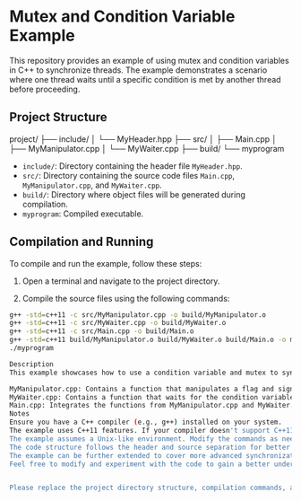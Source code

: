 # Mutex and Condition Variable Example

This repository provides an example of using mutex and condition variables in C++ to synchronize threads. The example demonstrates a scenario where one thread waits until a specific condition is met by another thread before proceeding.

## Project Structure

project/
├── include/
│ └── MyHeader.hpp
├── src/
│ ├── Main.cpp
│ ├── MyManipulator.cpp
│ └── MyWaiter.cpp
├── build/
└── myprogram


- `include/`: Directory containing the header file `MyHeader.hpp`.
- `src/`: Directory containing the source code files `Main.cpp`, `MyManipulator.cpp`, and `MyWaiter.cpp`.
- `build/`: Directory where object files will be generated during compilation.
- `myprogram`: Compiled executable.

## Compilation and Running

To compile and run the example, follow these steps:

1. Open a terminal and navigate to the project directory.

2. Compile the source files using the following commands:

```bash
g++ -std=c++11 -c src/MyManipulator.cpp -o build/MyManipulator.o
g++ -std=c++11 -c src/MyWaiter.cpp -o build/MyWaiter.o
g++ -std=c++11 -c src/Main.cpp -o build/Main.o
g++ -std=c++11 build/MyManipulator.o build/MyWaiter.o build/Main.o -o myprogram
./myprogram

Description
This example showcases how to use a condition variable and mutex to synchronize threads in C++. The scenario involves one thread waiting for a specific condition to be met by another thread before proceeding.

MyManipulator.cpp: Contains a function that manipulates a flag and signals the condition variable.
MyWaiter.cpp: Contains a function that waits for the condition variable until the required condition is satisfied.
Main.cpp: Integrates the functions from MyManipulator.cpp and MyWaiter.cpp to demonstrate the synchronization between threads.
Notes
Ensure you have a C++ compiler (e.g., g++) installed on your system.
The example uses C++11 features. If your compiler doesn't support C++11, adjust the compilation flags accordingly.
The example assumes a Unix-like environment. Modify the commands as needed for your platform.
The code structure follows the header and source separation for better organization.
The example can be further extended to cover more advanced synchronization scenarios.
Feel free to modify and experiment with the code to gain a better understanding of how mutexes and condition variables work in C++. Happy coding!


Please replace the project directory structure, compilation commands, and other details as necessary to match your actual setup and platform.

